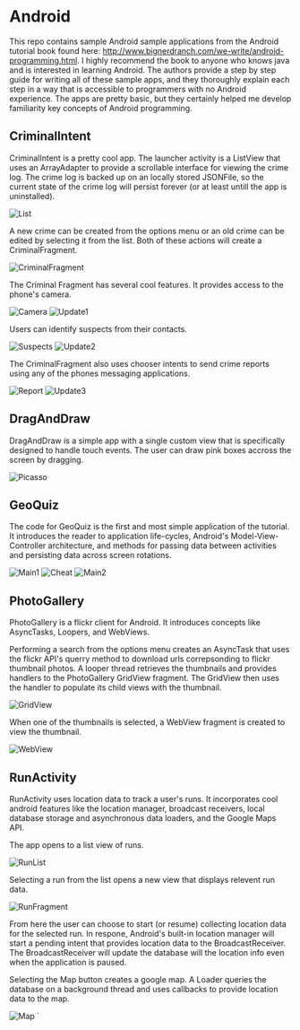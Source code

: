 Android
=======
This repo contains sample Android sample applications from 
the Android tutorial book found here: 
http://www.bignerdranch.com/we-write/android-programming.html.
I highly recommend the book to anyone who knows java
and is interested in learning Android.  The authors provide 
a step by step guide for writing all of these sample apps,
and they thoroughly explain each step in
a way that is accessible to programmers with no Android 
experience.  The apps are pretty basic, but they certainly
helped me develop familiarity key concepts of Android 
programming.  

## CriminalIntent
CriminalIntent is a pretty cool app.  The launcher activity
is a ListView that uses an ArrayAdapter to provide a scrollable
interface for viewing the crime log.  The crime log is backed
up on an locally stored JSONFile, so the current state of the crime
log will persist forever (or at least untill the app is 
uninstalled).

![List](https://github.com/p-tricky/Android/blob/master/images/CriminalIntent_1.jpg)

A new crime can be created from the options menu or an old
crime can be edited by selecting it from the list. Both of 
these actions will create a CriminalFragment.

![CriminalFragment](https://github.com/p-tricky/Android/blob/master/images/CriminalIntent_2.jpg)

The Criminal Fragment has several cool features. It provides 
access to the phone's camera.

![Camera](https://github.com/p-tricky/Android/blob/master/images/CriminalIntent_3.jpg)
![Update1](https://github.com/p-tricky/Android/blob/master/images/CriminalIntent_4.jpg)

Users can identify suspects from their contacts.

![Suspects](https://github.com/p-tricky/Android/blob/master/images/CriminalIntent_5.jpg)
![Update2](https://github.com/p-tricky/Android/blob/master/images/CriminalIntent_6.jpg)

The CriminalFragment also uses chooser intents to send crime
reports using any of the phones messaging applications.

![Report](https://github.com/p-tricky/Android/blob/master/images/CriminalIntent_7.jpg)
![Update3](https://github.com/p-tricky/Android/blob/master/images/CriminalIntent_8.jpg)

## DragAndDraw
DragAndDraw is a simple app with a single custom view that is
specifically designed to handle touch events.  The user can
draw pink boxes accross the screen by dragging.

![Picasso](https://github.com/p-tricky/Android/blob/master/images/DragAndDraw_1.jpg)

## GeoQuiz
The code for GeoQuiz is the first and most simple
application of the tutorial.  It introduces the
reader to application life-cycles, Android's 
Model-View-Controller architecture, and methods for passing
data between activities and persisting data across screen
rotations.  

![Main1](https://github.com/p-tricky/Android/blob/master/images/GeoQuiz_1.jpg)
![Cheat](https://github.com/p-tricky/Android/blob/master/images/GeoQuiz_2.jpg)
![Main2](https://github.com/p-tricky/Android/blob/master/images/GeoQuiz_3.jpg)

## PhotoGallery
PhotoGallery is a flickr client for Android.  It introduces
concepts like AsyncTasks, Loopers, and WebViews.  

Performing a search from the options menu creates 
an AsyncTask that uses the flickr API's querry method to
download urls correpsonding to flickr thumbnail photos. A looper
thread retrieves the thumbnails and provides handlers to the
PhotoGallery GridView fragment. The GridView then uses the handler
to populate its child views with the thumbnail.

![GridView](https://github.com/p-tricky/Android/blob/master/images/PhotoGallery_1.jpg)

When one of the thumbnails is selected, a WebView fragment
is created to view the thumbnail.

![WebView](https://github.com/p-tricky/Android/blob/master/images/PhotoGallery_2.jpg)


## RunActivity
RunActivity uses location data to track a user's runs.  It 
incorporates cool android features like the location manager,
broadcast receivers, local database storage and asynchronous
data loaders, and the Google Maps API.

The app opens to a list view of runs.

![RunList](https://github.com/p-tricky/Android/blob/master/images/RunActivity_1.jpg)

Selecting a run from the list opens a new view that displays
relevent run data. 

![RunFragment](https://github.com/p-tricky/Android/blob/master/images/RunActivity_2.jpg)

From here the user can choose to start (or resume) collecting 
location data for the selected run. In respone, Android's built-in
location manager will start a pending intent that provides
location data to the BroadcastReceiver.  The BroadcastReceiver
will update the database will the location info even when the
application is paused.  

Selecting the Map button creates a google map.  A Loader queries
the database on a background thread and uses callbacks to provide
location data to the map.  

![Map](https://github.com/p-tricky/Android/blob/master/images/RunActivity_3.jpg)
`
